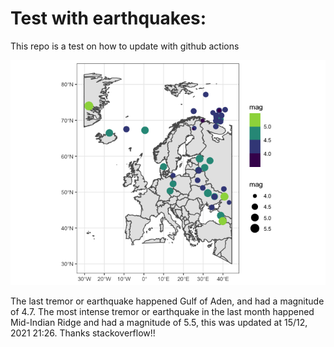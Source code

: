 <!-- README.md is generated from README.Rmd. Please edit that file -->

Test with earthquakes:
======================

This repo is a test on how to update with github actions

![](man/figures/README-unnamed-chunk-2-1.png)

The last tremor or earthquake happened Gulf of Aden, and had a magnitude
of 4.7. The most intense tremor or earthquake in the last month happened
Mid-Indian Ridge and had a magnitude of 5.5, this was updated at 15/12,
2021 21:26. Thanks stackoverflow!!
